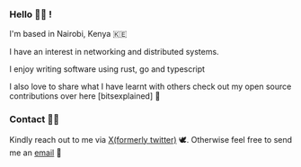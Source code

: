 ### Hello 👋🏾 !

I'm based in Nairobi, Kenya 🇰🇪

I have an interest in networking and distributed systems.

I enjoy writing software using rust, go and typescript

I also love to share what I have learnt with others check out my open source contributions over here [bitsexplained] 🌱



### Contact 🤙🏾

Kindly reach out to me via [X(formerly twitter)] 🕊️. Otherwise feel free to send
me an [email] 📮

[email]: mailto:ndirangu@bitsexplained.com
[X(formerly twitter)]: https://twitter.com/___ndirangu
[contributions]: https://github.com/bitsexplained
